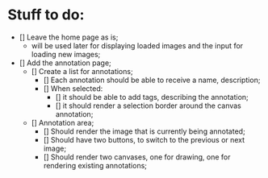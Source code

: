 # Stuff to do:

- [] Leave the home page as is;
  - will be used later for displaying loaded images and the input
    for loading new images;
- [] Add the annotation page;
  - [] Create a list for annotations;
    - [] Each annotation should be able to receive a name, description;
    - [] When selected:
      - [] it should be able to add tags, describing the annotation;
      - [] it should render a selection border around the canvas annotation;
  - [] Annotation area;
    - [] Should render the image that is currently being annotated;
    - [] Should have two buttons, to switch to the previous or next image;
    - [] Should render two canvases, one for drawing, one for rendering existing annotations;

